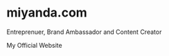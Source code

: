 # miyanda.com
Entreprenuer, Brand Ambassador and Content Creator
<div id="home2.html">My Official Website</div>
